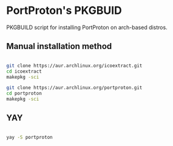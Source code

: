# PortProton's PKGBUID 

PKGBUILD script for installing PortProton on arch-based distros.

## Manual installation method

```sh

git clone https://aur.archlinux.org/icoextract.git
cd icoextract
makepkg -sci

git clone https://aur.archlinux.org/portproton.git
cd portproton
makepkg -sci

```

## YAY

```sh

yay -S portproton

```
